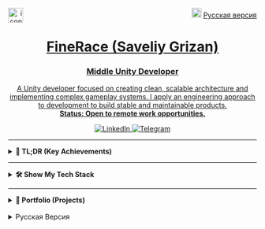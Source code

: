 <p align="right">
  <img src="https://flagpedia.net/data/flags/w20/ru.png" width="20" alt="Русский">
  <a href="#finerace-гризан-савелий">Русская версия</a>
  <a href="https://github.com/FineRace">
    <img src="https://i.postimg.cc/nzjMnxmF/mini-icon.png" width="30" alt="icon" align="left">
</p>

<h1 align="center">FineRace (Saveliy Grizan)</h1>
<h3 align="center">Middle Unity Developer</h3>

<p align="center">
  A Unity developer focused on creating clean, scalable architecture and implementing complex gameplay systems. I apply an engineering approach to development to build stable and maintainable products.
  <br>
  <strong>Status: Open to remote work opportunities.</strong>
</p>

<p align="center">
  <a href="https://www.linkedin.com/in/finerace/" target="_blank">
    <img src="https://img.shields.io/badge/LinkedIn-0A66C2?style=for-the-badge&logo=linkedin&logoColor=white" alt="LinkedIn"/>
  </a>
  <a href="https://t.me/finerace" target="_blank">
    <img src="https://img.shields.io/badge/Telegram-26A5E4?style=for-the-badge&logo=telegram&logoColor=white" alt="Telegram"/>
  </a>
</p>

---

<details>
<summary><strong>📌 TL;DR (Key Achievements)</strong></summary>
<br>

*   🏛️ **Architecture & Efficiency:** 
    *   **Case 1:** Designed a [**modular, data-driven customization architecture**](https://github.com/FineRace/Artists-Simulator?tab=readme-ov-file#%EF%B8%8F-implemented-modular-systems) that **accelerated new content implementation by ~75%** and reduced the game design team's dependency on programmers.
    *   **Case 2:** Refactored a complex "God-Object" into a clean, maintainable [**MVP Architecture**](https://github.com/FineRace/Artists-Simulator?tab=readme-ov-file#-from-monolith-to-modularity-a-case-study).

*   ⚡ **Performance Optimization:** 
    *   **Case 1:** Conducted comprehensive optimizations, achieving a [**~40% performance increase in texture operations**](https://github.com/FineRace/Artists-Simulator?tab=readme-ov-file#%EF%B8%8F-implemented-modular-systems) and a significant reduction in peak memory usage.
    *   **Case 2:** Developed a [**procedural city generation algorithm**](https://github.com/finerace/Drift-Tanks-Vs-Zombies?tab=readme-ov-file#-case-study-procedural-generation-of-city-levels), which reduced the build size by ~30% and significantly sped up the design of new levels.  

*   🚀 **Commercial Experience & Complex Systems:** Implemented **complex gameplay systems** [Save-Anywhere](https://github.com/finerace/Ancelight?tab=readme-ov-file#-case-study-designing-a-comprehensive-save-system), [tactical AI with 15+ enemy types](https://github.com/finerace/Drift-Tanks-Vs-Zombies?tab=readme-ov-file#%EF%B8%8F-other-implemented-systems), [drawing accuracy evaluation system](https://github.com/FineRace/Artists-Simulator?tab=readme-ov-file#i-core-gameplay-systems-1)), and shipped [**several commercial projects**](#portfolio-projects), on Google Play and Yandex.Games with full platform SDK integration.

*   ✨ **Metaprogramming & Development Velocity:** Developed an [**open-source AOP plugin**](https://github.com/FineRace/MethodBoundaryAspect.Fody-for-Unity) (IL-weaving) that [**reduces boilerplate code by up to 60%**](https://github.com/FineRace/MethodBoundaryAspect.Fody-for-Unity?tab=readme-ov-file#-the-solution-write-aspects-not-boilerplate).

</details>

---

<details>
<summary><strong>🛠️ Show My Tech Stack</strong></summary>
<br>

*   💻 **Languages & Platforms:**
    *   C# (advanced), HLSL (basics)
    *   PC (Windows), Mobile (Android), WebGL

*   🏛️ **Architecture & Patterns:**
    *   **Principles:** SOLID, KISS, YAGNI, DRY
    *   **Patterns:** DI/IoC (**Zenject**), FSM, ECS (basics), MVP, MVVM, MVC, AOP (**Fody**)
    *   **GoF:** Singleton, Factory, Observer, Command, State, Pool, Adapter, Decorator, Facade, Strategy

*   ⚙️ **Unity Core & Subsystems:**
    *   **Rendering:** URP, HDRP, Built-in RP, Shader Graph, Particle System, Post-Processing
    *   **Asset Management:** Addressable Asset System, Asset Bundles
    *   **UI:** uGUI, UI Toolkit (basics)
    *   **Asynchronous:** **UniTask**, Async/Await, Coroutines
    *   **Other:** Physics 2D/3D, Animator, Timeline, Cinemachine, Input System

*   🎨 **Tools, SDKs & Software:**
    *   **Tools:** Git (Gitflow), Rider, Visual Studio, VS Code
    *   **Plugins:** **DOTween**, ProBuilder, Polybrush
    *   **SDK & API:** Yandex.Games SDK, Google Play Services, VK Games API, Unity Ads, FMOD, JSON (Newtonsoft)
    *   **Graphics & Audio:** Blender, Adobe Photoshop, Illustrator, Audition, Aseprite

</details>

---

<details>
<summary><strong>📂 Portfolio (Projects)</strong></summary>
<br>

My portfolio showcases practical experience in solving problems of various scales. Below are key projects that reflect my development approach, from rapid prototyping in game jams to designing complex architectures for shipped titles.

<a name="portfolio-projects"></a>
#### Flagship & Open-Source Projects
*   📱 **[Artist's Simulator](https://github.com/FineRace/Artists-Simulator)**
    
    A mobile game released on Google Play, built on the principles of clean architecture. This project is a practical implementation of SOLID, DI, FSM, and asynchronous programming to create a maintainable and easily extendable product.
    *   **Key Achievements:**
        *   Developed a flexible data-driven architecture using **DI (Zenject)**, enabling game designers to configure content without programmer involvement.
        *   Conducted a full refactoring of the shop UI module from a "God Object" to the **MVP** pattern, decomposing it into independent, testable components.
        *   Implemented an asynchronous core with **UniTask** and **Addressables** to ensure a smooth, freeze-free application experience.
        *   Used a custom **AOP plugin** to reduce boilerplate code (logging, exception handling) by approximately 60%.

*   ✨ **[AOP Plugin for Unity](https://github.com/FineRace/MethodBoundaryAspect.Fody-for-Unity)**
    
    An open-source metaprogramming tool that enables an aspect-oriented approach in Unity for writing cleaner code.
    *   **Key Achievements:**
        *   Implemented **IL-code weaving** using Fody, allowing logic to be injected into methods at compile time with zero runtime overhead.
        *   Solved the non-trivial challenge of compatibility with **asynchronous methods (UniTask)** and compiler-generated state machines, a common issue for AOP tools in Unity.

---
#### Technical Projects & Shipped Games
*   🔫 **[Ancelight FPS](https://github.com/FineRace/Ancelight-FPS-Project)**

    A complete framework for a classic FPS, created to deeply explore and implement interconnected gameplay systems from scratch.
    *   **Key Achievements:**
        *   Implemented a **"Save-Anywhere" system**, allowing the entire game world's state to be "frozen" and restored at any moment, including enemy positions, projectiles, and triggers.
        *   Created **tactical AI with team interaction**: enemies alert allies and can perform predictive shooting.
        *   Wrote an advanced **character controller** with action mechanics: a grappling hook on a `SpringJoint` and a dash system.
        *   Developed a data-driven weapon system using `ScriptableObjects` and custom procedural recoil.

*   🤖 **[Drift Tanks VS Zombies](https://github.com/FineRace/Tanks-Yandex-Games)**

    A WebGL game published on the Yandex.Games platform, with a focus on procedural generation and web platform integration.
    *   **Key Achievements:**
        *   Developed a multi-stage **procedural city generation algorithm** that creates unique maps from a single `seed`.
        *   Implemented full integration with the **Yandex.Games SDK** (authentication, cloud saves, IAP, ads).
        *   Created a custom **`Rigidbody`-based tank controller** with realistic suspension simulation, inertia, and drifting mechanics.

---
#### Teamwork & Game Jam Experience
*   🦊 **[Fox Factory](https://github.com/FineRace/FoxFactory) & Fox Town**
    
    A series of projects created under tight deadlines (72 hours) with the same team for game jams (Indie Varvar's Jam, VK Games).
    *   **Key Achievements:**
        *   Served as the **sole programmer** in both projects, successfully bringing the vision of game designers and artists to life.
        *   Demonstrated stable and effective teamwork, rapid idea implementation, and the ability to adapt to different platform requirements.

*   🏃 **[Job Runner](https://finerace.itch.io/job-runner)**
    
    A minimalist 2D platformer created solo for a game jam.
    *   **Key Achievements:**
        *   Practiced the rapid implementation and completion of a project from concept to a finished build within strict time constraints.

---
#### Early Projects & Experiments
*   🦎 **Russ VS Lizards: Battle for the Baikal**
    
    A top-down shooter created to experiment with "raw" API integration.
    *   **Key Achievements:**
        *   Implemented direct interaction with the Yandex.Games API via **HTTP requests**, bypassing the standard SDK for authentication and data submission.

*   ⚪ **Peem Poom**

    An early casual game released on Google Play.
    *   **Key Achievements:**
        *   Gained experience with the full mobile game release cycle and **Google Play API** integration (leaderboards, achievements).

*   🧟 **Zoox**

    The first serious 2D project, a zombie apocalypse game developed at the age of 14.
    *   **Key Achievements:**
        *   Demonstrates an early mastery of the entire development pipeline, from concept to release, including **creating all 2D graphics from scratch** in Adobe Illustrator.

</details>

<br>

<details>
<summary>Русская Версия</summary>

<p align="right">
  <img src="https://flagpedia.net/data/flags/w20/gb.png" width="20" alt="English">
  <a href="https://github.com/finerace/finerace/edit/main/README.md#finerace-saveliy-grizan"> English Version</a>
  <a href="https://github.com/FineRace">
    <img src="https://i.postimg.cc/nzjMnxmF/mini-icon.png" width="30" alt="icon" align="left">
  </a>
</p>

<h1 align="center">FineRace (Гризан Савелий)</h1>
<h3 align="center">Middle Unity Developer</h3>

<p align="center">
  Разработчик на Unity с фокусом на создании чистой, масштабируемой архитектуры и реализации сложных игровых систем. Практикую инженерный подход к разработке для создания стабильных и поддерживаемых продуктов.
  <br>
  <strong>Статус: Открыт к предложениям о работе (удаленно).</strong>
</p>

<p align="center">
  <a href="https://www.linkedin.com/in/finerace/" target="_blank">
    <img src="https://img.shields.io/badge/LinkedIn-0A66C2?style=for-the-badge&logo=linkedin&logoColor=white" alt="LinkedIn"/>
  </a>
  <a href="https://t.me/finerace" target="_blank">
    <img src="https://img.shields.io/badge/Telegram-26A5E4?style=for-the-badge&logo=telegram&logoColor=white" alt="Telegram"/>
  </a>
</p>

---

<details>
<summary><strong>📌 TL;DR (Ключевые достижения)</strong></summary>
<br>

*   🏛️ **Архитектура и эффективность:** 
    *   **Кейс 1:** Спроектировал [**модульную, data-driven архитектуру кастомизации**](https://github.com/FineRace/Artists-Simulator?tab=readme-ov-file#ii-meta--progression-systems), которая **ускорила добавление нового контента на ~75%** и снизила зависимость гейм-дизайна от программиста.
    *   **Кейс 2:** Провёл рефакторинг сложного "God-Object" до чистой, поддерживаемой [**MVP Архитектуры**](https://github.com/FineRace/Artists-Simulator?tab=readme-ov-file#-%D0%BE%D1%82-%D0%BC%D0%BE%D0%BD%D0%BE%D0%BB%D0%B8%D1%82%D0%B0-%D0%BA-%D0%BC%D0%BE%D0%B4%D1%83%D0%BB%D1%8C%D0%BD%D0%BE%D1%81%D1%82%D0%B8-%D0%BA%D0%B5%D0%B9%D1%81-%D1%81%D1%82%D0%B0%D0%B4%D0%B8).

*   ⚡ **Оптимизация производительности:** 
    *   **Кейс 1:** Провел комплексную оптимизацию, добившись [**ускорения операций с текстурами на ~40%**](https://github.com/FineRace/Artists-Simulator?tab=readme-ov-file#i-core-gameplay-systems) и значительного снижения пикового потребления памяти.
    *   **Кейс 2:** Разработал [**алгоритм процедурной генерации города**](https://github.com/FineRace/Tanks-Yandex-Games?tab=readme-ov-file#-%D0%BA%D0%B5%D0%B9%D1%81-%D1%81%D1%82%D0%B0%D0%B4%D0%B8-%D0%BF%D1%80%D0%BE%D1%86%D0%B5%D0%B4%D1%83%D1%80%D0%BD%D0%B0%D1%8F-%D0%B3%D0%B5%D0%BD%D0%B5%D1%80%D0%B0%D1%86%D0%B8%D1%8F-%D0%B3%D0%BE%D1%80%D0%BE%D0%B4%D1%81%D0%BA%D0%B8%D1%85-%D1%83%D1%80%D0%BE%D0%B2%D0%BD%D0%B5%D0%B9), что уменьшило размер билда на ~30% и многократно ускорило проектирование новых уровней.  

*   🚀 **Коммерческий опыт и сложные системы:** Реализовал **сложные игровые системы** ([Save-Anywhere](https://github.com/FineRace/Ancelight-FPS-Project?tab=readme-ov-file#-%D0%BA%D0%B5%D0%B9%D1%81-%D1%81%D1%82%D0%B0%D0%B4%D0%B8-%D0%BF%D1%80%D0%BE%D0%B5%D0%BA%D1%82%D0%B8%D1%80%D0%BE%D0%B2%D0%B0%D0%BD%D0%B8%D0%B5-%D0%BF%D0%BE%D0%BB%D0%BD%D0%BE%D0%B9-%D1%81%D0%B8%D1%81%D1%82%D0%B5%D0%BC%D1%8B-%D1%81%D0%BE%D1%85%D1%80%D0%B0%D0%BD%D0%B5%D0%BD%D0%B8%D0%B9), [тактический AI с 15+ типами врагов](https://github.com/FineRace/Ancelight-FPS-Project?tab=readme-ov-file#ii-ai-%D0%B8-%D0%B8%D0%B3%D1%80%D0%BE%D0%B2%D1%8B%D0%B5-%D1%81%D1%86%D0%B5%D0%BD%D0%B0%D1%80%D0%B8%D0%B8), [система оценки точности рисования](https://github.com/FineRace/Artists-Simulator?tab=readme-ov-file#i-core-gameplay-systems)), а также выпустил [**несколько коммерческих проектов**](#-portfolio-проекты), в Google Play и Яндекс.Играх с полной интеграцией платформенных SDK.

*   ✨ **Метапрограммирование и ускорение разработки:** Разработал [**open-source AOP-плагин**](https://github.com/FineRace/MethodBoundaryAspect.Fody-for-Unity) (IL-weaving), который [**сокращает шаблонный код до +60%**](https://github.com/FineRace/MethodBoundaryAspect.Fody-for-Unity?tab=readme-ov-file#-the-solution-write-aspects-not-boilerplate).

</details>

---

<details>
<summary><strong>🛠️ Показать мой стек технологий</strong></summary>
<br>

*   💻 **Языки и Платформы:**
    *   C# (продвинутый), HLSL (базовый)
    *   PC (Windows), Mobile (Android), WebGL

*   🏛️ **Архитектура и Паттерны:**
    *   **Принципы:** SOLID, KISS, YAGNI, DRY
    *   **Паттерны:** DI/IoC (**Zenject**), FSM, ECS (основы), MVP, MVVM, MVC, AOP (**Fody**)
    *   **GoF:** Singleton, Factory, Observer, Command, State, Pool, Adapter, Decorator, Facade, Strategy

*   ⚙️ **Unity Core & Subsystems:**
    *   **Рендеринг:** URP, HDRP, Built-in RP, Shader Graph, Particle System, Post-Processing
    *   **Управление ресурсами:** Addressable Asset System, Asset Bundles
    *   **UI:** uGUI, UI Toolkit (основы)
    *   **Асинхронность:** **UniTask**, Async/Await, Coroutines
    *   **Прочее:** Physics 2D/3D, Animator, Timeline, Cinemachine, Input System

*   🎨 **Инструменты, SDK и ПО:**
    *   **Инструменты:** Git (Gitflow), Rider, Visual Studio, VS Code
    *   **Плагины:** **DOTween**, ProBuilder, Polybrush
    *   **SDK и API:** Yandex.Games SDK, Google Play Services, VK Games API, Unity Ads, FMOD, JSON (Newtonsoft)
    *   **Графика и Аудио:** Blender, Adobe Photoshop, Illustrator, Audition, Aseprite

</details>

---

<details>
<summary><strong>📂 Portfolio (Проекты)</strong></summary>
<br>

Мое портфолио демонстрирует практический опыт решения задач разного масштаба. Ниже представлены ключевые проекты, отражающие мой подход к разработке: от быстрой прототипизации на геймджемах до проектирования комплексных архитектур для выпущенных игр.

<a name="portfolio-проекты"></a>
#### Флагманские и Open-Source проекты
*   📱 **[Artist's Simulator](https://github.com/FineRace/Artists-Simulator)**
    
    Выпущенная в Google Play мобильная игра, построенная на принципах чистой архитектуры. Проект является практической реализацией принципов SOLID, DI, FSM и асинхронного подхода для создания поддерживаемого и легко расширяемого продукта.
    *   **Ключевые достижения:**
        *   Разработана гибкая data-driven архитектура на базе **DI (Zenject)**, что позволило гейм-дизайнерам настраивать контент без участия программиста.
        *   Проведен полный рефакторинг UI-модуля (магазин) по паттерну **MVP**, что декомпозировало "God Object" на независимые, тестируемые компоненты.
        *   Внедрено асинхронное ядро на **UniTask** и **Addressables** для обеспечения плавной работы приложения без фризов.
        *   Использован собственный **AOP-плагин** для сокращения boilerplate-кода (логирование, обработка исключений) примерно на 60%.

*   ✨ **[AOP Plugin for Unity](https://github.com/FineRace/MethodBoundaryAspect.Fody-for-Unity)**
    
    Open-source инструмент для метапрограммирования, позволяющий применять аспектно-ориентированный подход в Unity для написания более чистого кода.
    *   **Ключевые достижения:**
        *   Реализована работа с **IL-кодом (weaving)** на базе Fody, позволяющая "вплетать" логику в методы на этапе компиляции без оверхеда в рантайме.
        *   Решена нетривиальная задача совместимости с **асинхронными методами (UniTask)** и генерируемыми компилятором стейт-машинами, что является частой проблемой для AOP-инструментов в Unity.

---
#### Технические проекты и опубликованные игры
*   🔫 **[Ancelight FPS](https://github.com/FineRace/Ancelight-FPS-Project)**

    Полноценный фреймворк для классического FPS, созданный для глубокой проработки и реализации взаимосвязанных игровых систем с нуля.
    *   **Ключевые достижения:**
        *   Реализована **система сохранений "Save-Anywhere"**, позволяющая "заморозить" и восстановить состояние всего игрового мира в любой момент, включая положение врагов, пуль и триггеров.
        *   Создан тактический **AI с командным взаимодействием**: враги оповещают союзников о тревоге и могут вести огонь на упреждение.
        *   Написан продвинутый **контроллер персонажа** с action-механиками: крюк-кошка на `SpringJoint` и система рывков (dashes).
        *   Разработана data-driven система оружия на `ScriptableObjects` и кастомная процедурная отдача.

*   🤖 **[Drift Tanks VS Zombies](https://github.com/FineRace/Tanks-Yandex-Games)**

    WebGL-игра, опубликованная на платформе Яндекс.Игры, с фокусом на процедурной генерации и интеграции с веб-платформой.
    *   **Ключевые достижения:**
        *   Разработан многоэтапный **алгоритм процедурной генерации** городских уровней, создающий уникальные карты по одному `seed`.
        *   Реализована полная интеграция с **Yandex.Games SDK** (авторизация, облачные сохранения, IAP, реклама).
        *   Создан кастомный **`Rigidbody`-контроллер танка** с реалистичной симуляцией работы подвески, инерцией и механикой дрифта.

---
#### Опыт командной работы и геймджемов
*   🦊 **[Fox Factory](https://github.com/FineRace/FoxFactory) & Fox Town**
    
    Серия проектов, созданных в сжатые сроки (72 часа) в составе одной и той же команды для геймджемов (Indie Varvar's Jam, VK Игры).
    *   **Ключевые достижения:**
        *   Выступил в роли **единственного программиста** в обоих проектах, успешно реализуя видение гейм-дизайнеров и художников.
        *   Демонстрация стабильной и эффективной командной работы, быстрой реализации идей и умения адаптироваться под требования разных платформ.

*   🏃 **[Job Runner](https://finerace.itch.io/job-runner)**
    
    Минималистичный 2D-платформер, созданный для геймджема в одиночку.
    *   **Ключевые достижения:**
        *   Практика в быстрой реализации и завершении проекта от идеи до готового билда в рамках жестких временных ограничений.

---
#### Ранние проекты и эксперименты
*   🦎 **Russ VS Lizards: Battle for the Baikal**
    
    Top-down shooter, созданный для эксперимента с "сырой" интеграцией API.
    *   **Ключевые достижения:**
        *   Реализовано прямое взаимодействие с API Яндекс.Игр через **HTTP-запросы**, минуя стандартный SDK, для авторизации и отправки данных.

*   ⚪ **Peem Poom**

    Одна из ранних казуальных игр, выпущенная в Google Play.
    *   **Ключевые достижения:**
        *   Получен опыт полного цикла релиза мобильной игры и интеграции **Google Play API** (лидерборды, достижения).

*   🧟 **Zoox**

    Первый серьезный 2D-проект в жанре зомби-апокалипсиса, разработанный в 14 лет.
    *   **Ключевые достижения:**
        *   Демонстрация раннего освоения всего пайплайна разработки: от идеи до релиза, включая **создание всей 2D-графики с нуля** в Adobe Illustrator.

</details>

</details>
